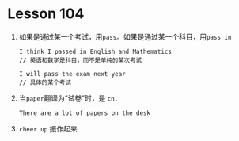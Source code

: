# Lesson 104

1. 如果是通过某一个考试，用`pass`。如果是通过某一个科目，用`pass in`

   ```
   I think I passed in English and Mathematics
   // 英语和数学是科目，而不是单纯的某次考试

   I will pass the exam next year
   // 具体的某个考试
   ```

2. 当`paper`翻译为“试卷”时，是 `cn.`

   ```
   There are a lot of papers on the desk
   ```

3. `cheer up` 振作起来
